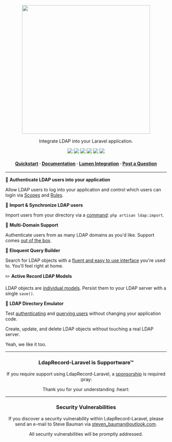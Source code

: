 <!-- readme.md -->

<p align="center">
    <img src="https://ldaprecord.com/assets/img/logo.png" width="400">
</p>

<p align="center">Integrate LDAP into your Laravel application.</p>

<p align="center">
    <a href="https://laravel.com"><img src="https://img.shields.io/badge/Built_for-Laravel-green.svg?style=flat-square"></a>
    <a href="https://github.com/DirectoryTree/LdapRecord-Laravel/actions"><img src="https://img.shields.io/github/workflow/status/directorytree/ldaprecord-laravel/run-tests.svg?style=flat-square"></a>
    <a href="https://scrutinizer-ci.com/g/directorytree/ldaprecord-laravel"><img src="https://img.shields.io/scrutinizer/g/directorytree/ldaprecord-laravel/master.svg?style=flat-square"></a>
    <a href="https://packagist.org/packages/directorytree/ldaprecord-laravel"><img src="https://img.shields.io/packagist/dt/directorytree/ldaprecord-laravel.svg?style=flat-square"></a>
    <a href="https://packagist.org/packages/directorytree/ldaprecord-laravel"><img src="https://img.shields.io/packagist/v/directorytree/ldaprecord-laravel.svg?style=flat-square"></a>
    <a href="https://packagist.org/packages/directorytree/ldaprecord-laravel"><img src="https://img.shields.io/packagist/l/directorytree/ldaprecord-laravel.svg?style=flat-square"></a>
</p>

<h4 align="center">
    <a href="https://ldaprecord.com/docs/laravel/v1/quickstart/">Quickstart</a>
    <span> · </span>
    <a href="https://ldaprecord.com/docs/laravel/v1/">Documentation</a>
    <span> · </span>
    <a href="https://github.com/DirectoryTree/LdapRecord-Lumen">Lumen Integration</a>
    <span> · </span>
    <a href="https://github.com/DirectoryTree/LdapRecord-Discussions/issues/new">Post a Question</a>
</h4>

---

🔑 **Authenticate LDAP users into your application**

Allow LDAP users to log into your application and control which users can login via [Scopes](https://ldaprecord.com/docs/laravel/v1/usage/#scopes) and [Rules](https://ldaprecord.com/docs/laravel/v1/auth/configuration/#rules).

🔄 **Import & Synchronize LDAP users**

Import users from your directory via a [command](https://ldaprecord.com/docs/laravel/v1/auth/importing): `php artisan ldap:import`.

💼 **Multi-Domain Support**

Authenticate users from as many LDAP domains as you'd like. Support comes [out of the box](https://ldaprecord.com/docs/laravel/v1/auth/multi-domain).

🎩 **Eloquent Query Builder**

Search for LDAP objects with a [fluent and easy to use interface](https://ldaprecord.com/docs/core/v1/searching) you're used to. You'll feel right at home.

✏️ **Active Record LDAP Models**

LDAP objects are [individual models](https://ldaprecord.com/docs/core/v1/models). Persist them to your LDAP server with a single `save()`.

💫 **LDAP Directory Emulator**

Test [authenticating](https://ldaprecord.com/docs/laravel/v1/auth/testing/#getting-started) and
[querying users](https://ldaprecord.com/docs/laravel/v1/testing/#getting-started) without
changing your application code.

Create, update, and delete LDAP objects without touching a real LDAP server.

Yeah, we like it too.

---

<h3 align="center">LdapRecord-Laravel is Supportware™</h3>

<p align="center">If you require support using LdapRecord-Laravel, a <a href="https://github.com/sponsors/stevebauman">sponsorship</a> is required :pray:</p>

<p align="center">Thank you for your understanding :heart:</p>

--- 

<h3 align="center">Security Vulnerabilities</h3>

<p align="center">If you discover a security vulnerability within LdapRecord-Laravel, please send an e-mail to Steve Bauman via <a href="mailto:steven_bauman@outlook.com">steven_bauman@outlook.com</a>.</p>

<p align="center">All security vulnerabilities will be promptly addressed.</p>
